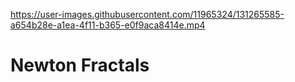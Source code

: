 https://user-images.githubusercontent.com/11965324/131265585-a654b28e-a1ea-4f11-b365-e0f9aca8414e.mp4

# Newton Fractals
